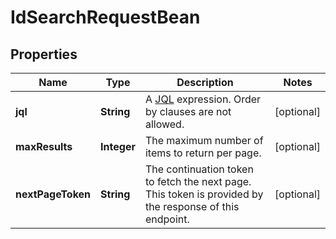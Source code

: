 # IdSearchRequestBean

## Properties
Name | Type | Description | Notes
------------ | ------------- | ------------- | -------------
**jql** | **String** | A [JQL](https://confluence.atlassian.com/x/egORLQ) expression. Order by clauses are not allowed. |  [optional]
**maxResults** | **Integer** | The maximum number of items to return per page. |  [optional]
**nextPageToken** | **String** | The continuation token to fetch the next page. This token is provided by the response of this endpoint. |  [optional]
